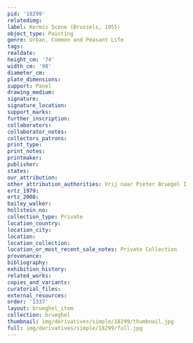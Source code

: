 ```yaml
---
pid: '18299'
relatedimg: 
label: Kermis Scene (Brussels, 1955)
object_type: Painting
genre: Urban, Common and Peasant Life
tags: 
realdate: 
height_cm: '74'
width_cm: '98'
diameter_cm: 
plate_dimensions: 
support: Panel
drawing_medium: 
signature: 
signature_location: 
support_marks: 
further_inscription: 
collaborators: 
collaborator_notes: 
collectors_patrons: 
print_type: 
print_notes: 
printmaker: 
publisher: 
states: 
our_attribution: 
other_attribution_authorities: Vrij naar Pieter Bruegel I
ertz_1979: 
ertz_2008: 
bailey_walker: 
hollstein_no: 
collection_type: Private
location_country: 
location_city: 
location: 
location_collection: 
location_or_most_recent_sale_notes: Private Collection
provenance: 
bibliography: 
exhibition_history: 
related_works: 
copies_and_variants: 
curatorial_files: 
external_resources: 
order: '1337'
layout: brueghel_item
collection: brueghel
thumbnail: img/derivatives/simple/18299/thumbnail.jpg
full: img/derivatives/simple/18299/full.jpg
---
```

